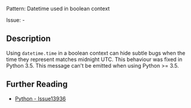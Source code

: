 Pattern: Datetime used in boolean context

Issue: -

## Description

Using `datetime.time` in a boolean context can hide subtle bugs when the time they represent matches midnight UTC. This behaviour was fixed in Python 3.5. This message can't be emitted when using Python >= 3.5.

## Further Reading

* [Python - Issue13936](http://bugs.python.org/issue13936)
